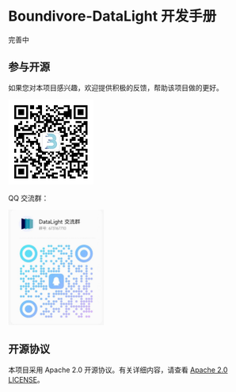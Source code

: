 # Boundivore-DataLight 开发手册

完善中



## 参与开源

如果您对本项目感兴趣，欢迎提供积极的反馈，帮助该项目做的更好。

<img src="./assets/boundivore-公众号12.jpg" alt="boundivore-公众号12" style="zoom:50%;" />

QQ 交流群：

<img src="./assets/dataLight-QQ-交流群.png" alt="DataLight QQ 交流群" style="zoom:25%;" />



## 开源协议

本项目采用 Apache 2.0 开源协议。有关详细内容，请查看 [Apache 2.0 LICENSE](http://www.apache.org/licenses/)。

